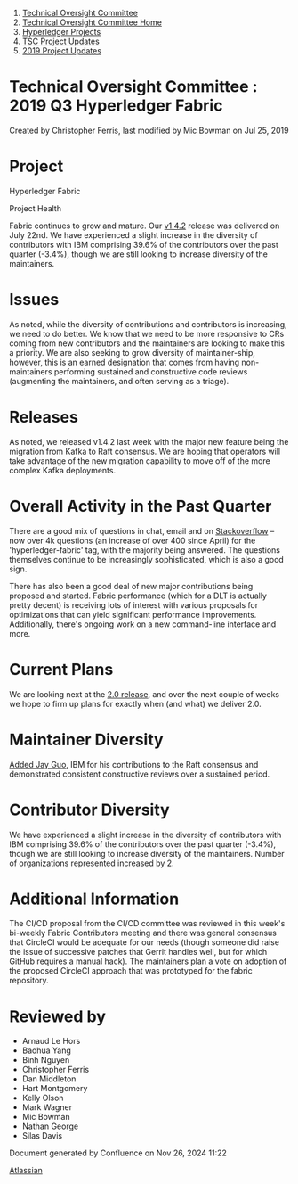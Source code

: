 1. [Technical Oversight Committee](index.html)
2. [Technical Oversight Committee Home](Technical-Oversight-Committee-Home_21430274.html)
3. [Hyperledger Projects](Hyperledger-Projects_21447704.html)
4. [TSC Project Updates](TSC-Project-Updates_21430854.html)
5. [2019 Project Updates](2019-Project-Updates_21447735.html)

# Technical Oversight Committee : 2019 Q3 Hyperledger Fabric

Created by Christopher Ferris, last modified by Mic Bowman on Jul 25, 2019

# Project

Hyperledger Fabric

Project Health

Fabric continues to grow and mature. Our [v1.4.2](https://lists.hyperledger.org/g/fabric/topic/announcement_hyperledger/32537763?p=%2C%2C%2C20%2C0%2C0%2C0%3A%3Arecentpostdate%2Fsticky%2C%2C%2C20%2C2%2C0%2C32537763) release was delivered on July 22nd. We have experienced a slight increase in the diversity of contributors with IBM comprising 39.6% of the contributors over the past quarter (-3.4%), though we are still looking to increase diversity of the maintainers.

# Issues

As noted, while the diversity of contributions and contributors is increasing, we need to do better. We know that we need to be more responsive to CRs coming from new contributors and the maintainers are looking to make this a priority. We are also seeking to grow diversity of maintainer-ship, however, this is an earned designation that comes from having non-maintainers performing sustained and constructive code reviews (augmenting the maintainers, and often serving as a triage).

# Releases

As noted, we released v1.4.2 last week with the major new feature being the migration from Kafka to Raft consensus. We are hoping that operators will take advantage of the new migration capability to move off of the more complex Kafka deployments.

# Overall Activity in the Past Quarter

There are a good mix of questions in chat, email and on [Stackoverflow](https://stackoverflow.com/questions/tagged/hyperledger-fabric "https://stackoverflow.com/questions/tagged/hyperledger-fabric") – now over 4k questions (an increase of over 400 since April) for the 'hyperledger-fabric' tag, with the majority being answered. The questions themselves continue to be increasingly sophisticated, which is also a good sign.

There has also been a good deal of new major contributions being proposed and started. Fabric performance (which for a DLT is actually pretty decent) is receiving lots of interest with various proposals for optimizations that can yield significant performance improvements. Additionally, there's ongoing work on a new command-line interface and more.

# Current Plans

We are looking next at the [2.0 release](https://jira.hyperledger.org/secure/Dashboard.jspa?selectPageId=11700), and over the next couple of weeks we hope to firm up plans for exactly when (and what) we deliver 2.0.

# Maintainer Diversity

[Added Jay Guo](https://gerrit.hyperledger.org/r/c/fabric/+/31934), IBM for his contributions to the Raft consensus and demonstrated consistent constructive reviews over a sustained period.

# Contributor Diversity

We have experienced a slight increase in the diversity of contributors with IBM comprising 39.6% of the contributors over the past quarter (-3.4%), though we are still looking to increase diversity of the maintainers. Number of organizations represented increased by 2.

# Additional Information

The CI/CD proposal from the CI/CD committee was reviewed in this week's bi-weekly Fabric Contributors meeting and there was general consensus that CircleCI would be adequate for our needs (though someone did raise the issue of successive patches that Gerrit handles well, but for which GitHub requires a manual hack). The maintainers plan a vote on adoption of the proposed CircleCI approach that was prototyped for the fabric repository.

# Reviewed by

- Arnaud Le Hors
- Baohua Yang
- Binh Nguyen
- Christopher Ferris
- Dan Middleton
- Hart Montgomery
- Kelly Olson
- Mark Wagner
- Mic Bowman
- Nathan George
- Silas Davis

Document generated by Confluence on Nov 26, 2024 11:22

[Atlassian](http://www.atlassian.com/)

